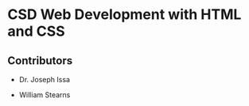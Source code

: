 <h1>CSD Web Development with HTML and CSS</h1>
<h2>Contributors</h2>

* Dr. Joseph Issa

* William Stearns
